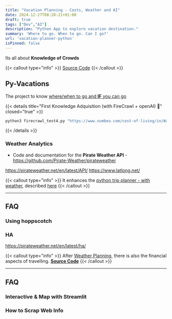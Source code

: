 ```yaml
---
title: "Vacation Planning - Costs, Weather and AI"
date: 2024-12-27T08:20:21+01:00
draft: true
tags: ["Dev","AI"]  
description: "Python App to explore vacation destination."
summary: 'Where to go. When to go. Can I go?'
url: 'vacation-planner-python'
isPinned: false
---
```


Its all about **Knowledge of Crowds**


{{< callout type="info" >}}
[Source Code](https://gitlab.com/fossengineer1/py_vacations)
{{< /callout >}}


## Py-Vacations

The project to know [where/when to go and **IF** you can go](https://gitlab.com/fossengineer1/py_vacations)


{{< details title="First Knowledge Adquisition (with FireCrawl + openAI) 📌" closed="true" >}}

```sh
python3 firecrawl_test4.py "https://www.numbeo.com/cost-of-living/in/Warsaw" "output4"
```

{{< /details >}}



### Weather Analytics

*  Code and documentation for the **Pirate Weather API**  - https://github.com/Pirate-Weather/pirateweather

https://pirateweather.net/en/latest/API/
<https://www.latlong.net/>

{{< callout type="info" >}}
It enhances the [python trip planner - with weather](https://github.com/JAlcocerT/Py_Trip_Planner), described [here](https://jalcocert.github.io/JAlcocerT/trip-planner-with-weather/)
{{< /callout >}}

---

## FAQ

### Using hoppscotch

### HA

<https://pirateweather.net/en/latest/ha/>



{{< callout type="info" >}}
After [Weather Planning](https://jalcocert.github.io/JAlcocerT/trip-planner-with-weather/), there is also the financial aspects of travelling. [**Source Code**](https://gitlab.com/fossengineer1/py_vacations)
{{< /callout >}}


---

## FAQ

### Interactive & Map with Streamlit

### How to Scrap Web Info